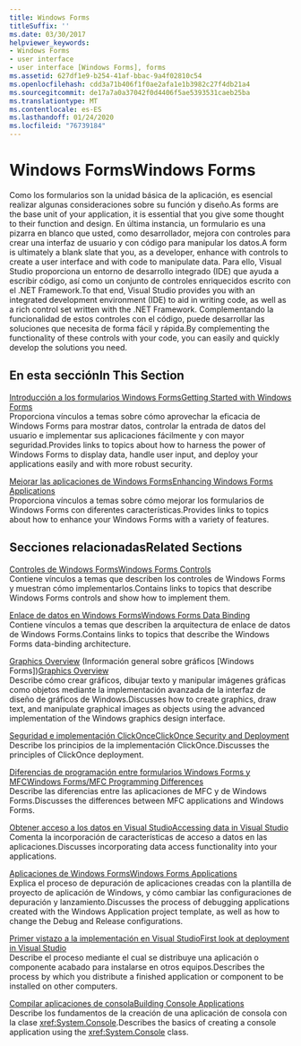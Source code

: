 ```yaml
---
title: Windows Forms
titleSuffix: ''
ms.date: 03/30/2017
helpviewer_keywords:
- Windows Forms
- user interface
- user interface [Windows Forms], forms
ms.assetid: 627df1e9-b254-41af-bbac-9a4f02810c54
ms.openlocfilehash: cdd3a71b406f1f0ae2afa1e1b3982c27f4db21a4
ms.sourcegitcommit: de17a7a0a37042f0d4406f5ae5393531caeb25ba
ms.translationtype: MT
ms.contentlocale: es-ES
ms.lasthandoff: 01/24/2020
ms.locfileid: "76739184"
---
```

# <a name="windows-forms"></a><span data-ttu-id="7f684-102">Windows Forms</span><span class="sxs-lookup"><span data-stu-id="7f684-102">Windows Forms</span></span>
<span data-ttu-id="7f684-103">Como los formularios son la unidad básica de la aplicación, es esencial realizar algunas consideraciones sobre su función y diseño.</span><span class="sxs-lookup"><span data-stu-id="7f684-103">As forms are the base unit of your application, it is essential that you give some thought to their function and design.</span></span> <span data-ttu-id="7f684-104">En última instancia, un formulario es una pizarra en blanco que usted, como desarrollador, mejora con controles para crear una interfaz de usuario y con código para manipular los datos.</span><span class="sxs-lookup"><span data-stu-id="7f684-104">A form is ultimately a blank slate that you, as a developer, enhance with controls to create a user interface and with code to manipulate data.</span></span> <span data-ttu-id="7f684-105">Para ello, Visual Studio proporciona un entorno de desarrollo integrado (IDE) que ayuda a escribir código, así como un conjunto de controles enriquecidos escrito con el .NET Framework.</span><span class="sxs-lookup"><span data-stu-id="7f684-105">To that end, Visual Studio provides you with an integrated development environment (IDE) to aid in writing code, as well as a rich control set written with the .NET Framework.</span></span> <span data-ttu-id="7f684-106">Complementando la funcionalidad de estos controles con el código, puede desarrollar las soluciones que necesita de forma fácil y rápida.</span><span class="sxs-lookup"><span data-stu-id="7f684-106">By complementing the functionality of these controls with your code, you can easily and quickly develop the solutions you need.</span></span>  
  
## <a name="in-this-section"></a><span data-ttu-id="7f684-107">En esta sección</span><span class="sxs-lookup"><span data-stu-id="7f684-107">In This Section</span></span>  
 [<span data-ttu-id="7f684-108">Introducción a los formularios Windows Forms</span><span class="sxs-lookup"><span data-stu-id="7f684-108">Getting Started with Windows Forms</span></span>](getting-started-with-windows-forms.md)  
 <span data-ttu-id="7f684-109">Proporciona vínculos a temas sobre cómo aprovechar la eficacia de Windows Forms para mostrar datos, controlar la entrada de datos del usuario e implementar sus aplicaciones fácilmente y con mayor seguridad.</span><span class="sxs-lookup"><span data-stu-id="7f684-109">Provides links to topics about how to harness the power of Windows Forms to display data, handle user input, and deploy your applications easily and with more robust security.</span></span>  
  
 [<span data-ttu-id="7f684-110">Mejorar las aplicaciones de Windows Forms</span><span class="sxs-lookup"><span data-stu-id="7f684-110">Enhancing Windows Forms Applications</span></span>](./advanced/index.md)  
 <span data-ttu-id="7f684-111">Proporciona vínculos a temas sobre cómo mejorar los formularios de Windows Forms con diferentes características.</span><span class="sxs-lookup"><span data-stu-id="7f684-111">Provides links to topics about how to enhance your Windows Forms with a variety of features.</span></span>  
  
## <a name="related-sections"></a><span data-ttu-id="7f684-112">Secciones relacionadas</span><span class="sxs-lookup"><span data-stu-id="7f684-112">Related Sections</span></span>  
 [<span data-ttu-id="7f684-113">Controles de Windows Forms</span><span class="sxs-lookup"><span data-stu-id="7f684-113">Windows Forms Controls</span></span>](./controls/index.md)  
 <span data-ttu-id="7f684-114">Contiene vínculos a temas que describen los controles de Windows Forms y muestran cómo implementarlos.</span><span class="sxs-lookup"><span data-stu-id="7f684-114">Contains links to topics that describe Windows Forms controls and show how to implement them.</span></span>  
  
 [<span data-ttu-id="7f684-115">Enlace de datos en Windows Forms</span><span class="sxs-lookup"><span data-stu-id="7f684-115">Windows Forms Data Binding</span></span>](windows-forms-data-binding.md)  
 <span data-ttu-id="7f684-116">Contiene vínculos a temas que describen la arquitectura de enlace de datos de Windows Forms.</span><span class="sxs-lookup"><span data-stu-id="7f684-116">Contains links to topics that describe the Windows Forms data-binding architecture.</span></span>  
  
 <span data-ttu-id="7f684-117">[Graphics Overview](./advanced/graphics-overview-windows-forms.md) (Información general sobre gráficos [Windows Forms])</span><span class="sxs-lookup"><span data-stu-id="7f684-117">[Graphics Overview](./advanced/graphics-overview-windows-forms.md)</span></span>  
 <span data-ttu-id="7f684-118">Describe cómo crear gráficos, dibujar texto y manipular imágenes gráficas como objetos mediante la implementación avanzada de la interfaz de diseño de gráficos de Windows.</span><span class="sxs-lookup"><span data-stu-id="7f684-118">Discusses how to create graphics, draw text, and manipulate graphical images as objects using the advanced implementation of the Windows graphics design interface.</span></span>  
  
 [<span data-ttu-id="7f684-119">Seguridad e implementación ClickOnce</span><span class="sxs-lookup"><span data-stu-id="7f684-119">ClickOnce Security and Deployment</span></span>](/visualstudio/deployment/clickonce-security-and-deployment)  
 <span data-ttu-id="7f684-120">Describe los principios de la implementación ClickOnce.</span><span class="sxs-lookup"><span data-stu-id="7f684-120">Discusses the principles of ClickOnce deployment.</span></span>  
  
 [<span data-ttu-id="7f684-121">Diferencias de programación entre formularios Windows Forms y MFC</span><span class="sxs-lookup"><span data-stu-id="7f684-121">Windows Forms/MFC Programming Differences</span></span>](/cpp/dotnet/windows-forms-mfc-programming-differences)  
 <span data-ttu-id="7f684-122">Describe las diferencias entre las aplicaciones de MFC y de Windows Forms.</span><span class="sxs-lookup"><span data-stu-id="7f684-122">Discusses the differences between MFC applications and Windows Forms.</span></span>  
  
 [<span data-ttu-id="7f684-123">Obtener acceso a los datos en Visual Studio</span><span class="sxs-lookup"><span data-stu-id="7f684-123">Accessing data in Visual Studio</span></span>](/visualstudio/data-tools/accessing-data-in-visual-studio)  
 <span data-ttu-id="7f684-124">Comenta la incorporación de características de acceso a datos en las aplicaciones.</span><span class="sxs-lookup"><span data-stu-id="7f684-124">Discusses incorporating data access functionality into your applications.</span></span>  
  
 [<span data-ttu-id="7f684-125">Aplicaciones de Windows Forms</span><span class="sxs-lookup"><span data-stu-id="7f684-125">Windows Forms Applications</span></span>](/visualstudio/debugger/debugging-preparation-windows-forms-applications)  
 <span data-ttu-id="7f684-126">Explica el proceso de depuración de aplicaciones creadas con la plantilla de proyecto de aplicación de Windows, y cómo cambiar las configuraciones de depuración y lanzamiento.</span><span class="sxs-lookup"><span data-stu-id="7f684-126">Discusses the process of debugging applications created with the Windows Application project template, as well as how to change the Debug and Release configurations.</span></span>  
  
 [<span data-ttu-id="7f684-127">Primer vistazo a la implementación en Visual Studio</span><span class="sxs-lookup"><span data-stu-id="7f684-127">First look at deployment in Visual Studio</span></span>](/visualstudio/deployment/deploying-applications-services-and-components)  
 <span data-ttu-id="7f684-128">Describe el proceso mediante el cual se distribuye una aplicación o componente acabado para instalarse en otros equipos.</span><span class="sxs-lookup"><span data-stu-id="7f684-128">Describes the process by which you distribute a finished application or component to be installed on other computers.</span></span>  
  
 [<span data-ttu-id="7f684-129">Compilar aplicaciones de consola</span><span class="sxs-lookup"><span data-stu-id="7f684-129">Building Console Applications</span></span>](../../standard/building-console-apps.md)  
 <span data-ttu-id="7f684-130">Describe los fundamentos de la creación de una aplicación de consola con la clase <xref:System.Console>.</span><span class="sxs-lookup"><span data-stu-id="7f684-130">Describes the basics of creating a console application using the <xref:System.Console> class.</span></span>
